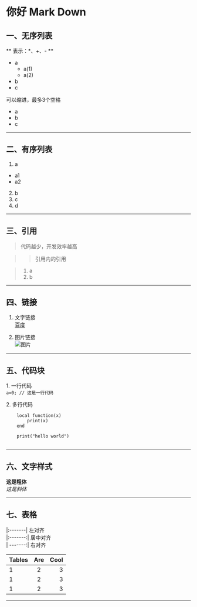 # 你好 Mark Down## 一、无序列表** 表示：*、+、- **  * a     * a(1)    * a(2)* b * c   可以缩进，最多3个空格*   a*   b*   c  ***  ## 二、有序列表1. a   * a1   * a2  2. b3. c  4. d   ***       ## 三、引用> 代码越少，开发效率越高 > > 引用内的引用  > 1. a> 2. b   ***        ## 四、链接1. 文字链接  [百度](www.baidu.com)   2. 图片链接  ![图片](http://18touch.qiniudn.com/uploads/20141112/1415784630427708.jpg)  ***## 五、代码块1\. 一行代码  `a=0; // 这是一行代码`  2\. 多行代码   ```   	local function(x)	    print(x)	end		print("hello world")	```***   ## 六、文字样式**这是粗体**  *这是斜体****## 七、表格|:-------|  左对齐  |:-------:|  居中对齐  | -------:|  右对齐  | Tables      | Are       | Cool  || :-----------| :-------:| ------:||1|2|3||1|2|3||1|2|3|-------